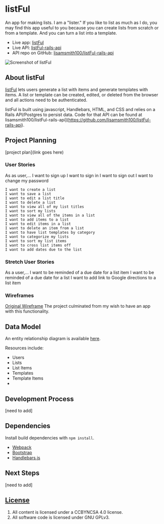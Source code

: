 # listFul

  An app for making lists. I am a "lister." If you like to list as much as I do, you may find this app useful to you because you can create lists from scratch or from a template. And you can turn a list into a template.

- Live app: [listFul](https://lisamsmith100.github.io/listFul/)
- Live API: [listFul-rails-api](https://hnd-api.herokuapp.com/)
- API repo on GitHub: [lisamsmith100/listFul-rails-api](https://github.com/lisamsmith100/listFul-rails-api)

![Screenshot of listFul](hnd-client/HopesAndDreamsScreenShot.png)

## About listFul

  [listFul](https://lisamsmith100.github.io/listFul/) lets users generate a list with items and generate templates with items. A list or template can be created, edited, or deleted from the browser and all actions need to be authenticated.

  listFul is built using javascript, Handlebars, HTML, and CSS and relies on a Rails API/Postgres to persist data. Code for that API can be found at lisamsmith100/listFul-rails-api](<https://github.com/lisamsmith100/listFul-rails-api>).

## Project Planning

[project plan](link goes here)

### User Stories

As as user,…
	I want to sign up
	I want to sign in
	I want to sign out
	I want to change my password

	I want to create a list
	I want to save a list
	I want to edit a list title
	I want to delete a list
	I want to view all of my list titles
	I want to sort my lists
	I want to view all of the items in a list
	I want to add items to a list
	I want to edit items in a list
	I want to delete an item from a list
	I want to have list templates by category
	I want to categorize my lists
	I want to sort my list items
	I want to cross list items off
	I want to add dates due to the list

### Stretch User Stories

As a user,…	I want to be reminded of a due date for a list item
	I want to be reminded of a due date for a list
	I want to add link to Google directions to a list item

  ### Wireframes

  [Original Wireframe](http://imgur.com/a/G4Gr3)
  The project culminated from my wish to have an app with this functionality.

  ## Data Model

  An entity relationship diagram is available [here](http://imgur.com/7ywHLky).

  Resources include:

  - Users
  - Lists
  - List Items
  - Templates
  - Template Items
  -
  ## Development Process

  [need to add]

  ## Dependencies

  Install build dependencies with `npm install`.

  -   [Webpack](https://webpack.github.io/)
  -   [Bootstrap](http://getbootstrap.com)
  -   [Handlebars.js](http://handlebarsjs.com/)

## Next Steps

  [need to add]

## [License](LICENSE)

1.  All content is licensed under a CC­BY­NC­SA 4.0 license.
1.  All software code is licensed under GNU GPLv3.
